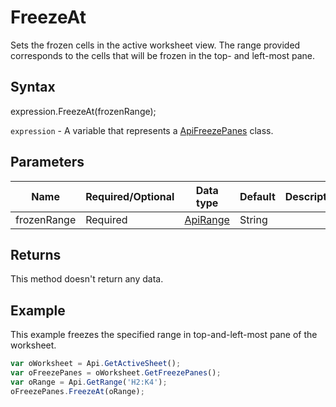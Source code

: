 # FreezeAt

Sets the frozen cells in the active worksheet view. The range provided corresponds to the cells that will be frozen in the top- and left-most pane.

## Syntax

expression.FreezeAt(frozenRange);

`expression` - A variable that represents a [ApiFreezePanes](../ApiFreezePanes.md) class.

## Parameters

| **Name** | **Required/Optional** | **Data type** | **Default** | **Description** |
| ------------- | ------------- | ------------- | ------------- | ------------- |
| frozenRange | Required | [ApiRange](../../ApiRange/ApiRange.md) | String |  | A range that represents the cells to be frozen. |

## Returns

This method doesn't return any data.

## Example

This example freezes the specified range in top-and-left-most pane of the worksheet.

```javascript
var oWorksheet = Api.GetActiveSheet();
var oFreezePanes = oWorksheet.GetFreezePanes();
var oRange = Api.GetRange('H2:K4');
oFreezePanes.FreezeAt(oRange);
```
